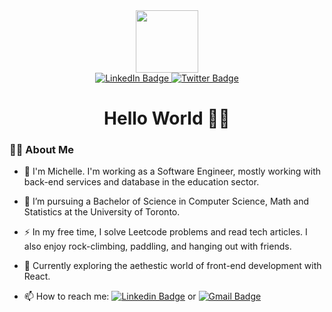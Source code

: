 <div id="header" align="center">
  <img src="https://media.giphy.com/media/6jQgjYWQNxIvlGoDj0/giphy.gif" width="100"/>
</div>
<div id="header" align="center">
  <div id="badges">
    <a href="https://www.linkedin.com/in/michellengnx/">
      <img src="https://img.shields.io/badge/LinkedIn-blue?style=for-the-badge&logo=linkedin&logoColor=white" alt="LinkedIn Badge"/>
    </a>
    <a href="https://twitter.com/michellengnx">
      <img src="https://img.shields.io/badge/Twitter-blue?style=for-the-badge&logo=twitter&logoColor=white" alt="Twitter Badge"/>
    </a>
  </div>
  <img src="https://komarev.com/ghpvc/?username=michellengnx&style=flat-square&color=blue" alt=""/>
  <h1>
  Hello World 👋🏻
<!--   <img src="https://media.giphy.com/media/hvRJCLFzcasrR4ia7z/giphy.gif" width="30px"/> -->
  </h1>
</div>


### :woman_technologist: About Me
- :seedling: I'm Michelle. I'm working as a Software Engineer, mostly working with back-end services and database in the education sector. 

- :school: I’m pursuing a Bachelor of Science in Computer Science, Math and Statistics at the University of Toronto. 

- :zap: In my free time, I solve Leetcode problems and read tech articles. I also enjoy rock-climbing, paddling, and hanging out with friends.

- :telescope: Currently exploring the aethestic world of front-end development with React.

- :mailbox: How to reach me: [![Linkedin Badge](https://img.shields.io/badge/LinkedIn-blue?style=for-the-badge&logo=linkedin&logoColor=white)](https://www.linkedin.com/in/michellengnx/) or [![Gmail Badge](https://img.shields.io/badge/Gmail-red?style=for-the-badge&logo=gmail&logoColor=white)](mailto:michellengnx@gmail.com)





